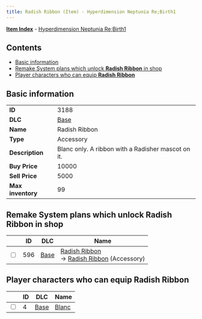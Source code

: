 ```yaml
---
title: Radish Ribbon (Item) - Hyperdimension Neptunia Re;Birth1
---
```


[**Item Index**](/neptunia/rb1/item/index.html) - [Hyperdimension Neptunia Re;Birth1](/neptunia/rb1)

## Contents

- [Basic information](#basic-information)
- [Remake System plans which unlock **Radish Ribbon** in shop](#remake-system-plans-which-unlock-radish-ribbon-in-shop)
- [Player characters who can equip **Radish Ribbon**](#player-characters-who-can-equip-radish-ribbon)
## Basic information

|   |   |
| -- | -- |
| **ID** | 3188 |
| **DLC** | [Base](/neptunia/rb1/dlc/1-base.html) |
| **Name** | Radish Ribbon |
| **Type** | Accessory |
| **Description** | Blanc only. A ribbon with a Radisher mascot on it. |
| **Buy Price** | 10000 |
| **Sell Price** | 5000 |
| **Max inventory** | 99 |


## Remake System plans which unlock **Radish Ribbon** in shop

|    | ID | DLC | Name |
| -- | -- | --- | ---- |
| <input type="checkbox" id="rb1-remake-1-596" class="trackbox" /> | 596 | [Base](/neptunia/rb1/dlc/1-base.html) | [Radish Ribbon](/neptunia/rb1/remake/1-596-radish-ribbon.html)<br /> → [Radish Ribbon](/neptunia/rb1/item/1-3188-radish-ribbon.html) (Accessory) |


## Player characters who can equip **Radish Ribbon**

|    | ID | DLC | Name |
| -- | -- | --- | ---- |
| <input type="checkbox" id="rb1-player-1-4" class="trackbox" /> | 4 | [Base](/neptunia/rb1/dlc/1-base.html) | [Blanc](/neptunia/rb1/player/1-4-blanc.html) |
